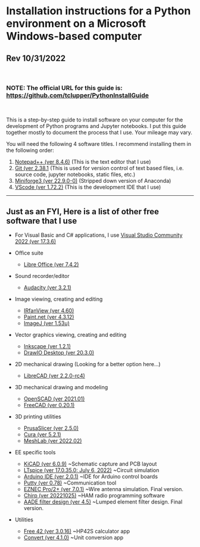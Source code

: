 # Installation instructions for a Python environment on a Microsoft Windows-based computer
## Rev 10/31/2022
<br>

### NOTE: The official URL for this guide is:  https://github.com/tclupper/PythonInstallGuide 
<br>

This is a step-by-step guide to install software on your computer for the development of Python programs and Jupyter notebooks.  I put this guide together mostly to document the process that I use.  Your mileage may vary.

You will need the following 4 software titles. I recommend installing them in the following order:

1) [Notepad++ (ver 8.4.6)](NotepadPlusPlus.md) (This is the text editor that I use)
2) [Git (ver 2.38.1](Git.md)  (This is used for version control of text based files, i.e. source code, jupyter notebooks, static files, etc.)
3) [Miniforge3 (ver 22.9.0-0)](Miniforge.md)  (Stripped down version of Anaconda)
4) [VScode (ver 1.72.2)](VScode.md)  (This is the development IDE that I use)
---
## Just as an FYI, Here is a list of other free software that I use
* For Visual Basic and C# applications, I use [Visual Studio Community 2022 (ver 17.3.6)](https://visualstudio.microsoft.com/vs/community)

* Office suite
    * [Libre Office (ver 7.4.2)](https://www.libreoffice.org)
* Sound recorder/editor
    * [Audacity (ver 3.2.1)](https://www.audacityteam.org)
* Image viewing, creating and editing
    * [IRfanView (ver 4.60)](https://www.irfanview.com)
    * [Paint.net (ver 4.3.12)](https://www.getpaint.net)
    * [ImageJ (ver 1.53u)](https://imagej.nih.gov/ij/)
* Vector graphics viewing, creating and editing
    * [Inkscape (ver 1.2.1)](https://inkscape.org)
    * [DrawIO Desktop (ver 20.3.0)](https://github.com/jgraph/drawio-desktop/releases)
* 2D mechanical drawing (Looking for a better option here...)
    * [LibreCAD (ver 2.2.0-rc4)](https://github.com/LibreCAD/LibreCAD/releases)
* 3D mechanical drawing and modeling
    * [OpenSCAD (ver 2021.01)](https://openscad.org/downloads.html)
    * [FreeCAD (ver 0.20.1)](https://www.freecadweb.org)
* 3D printing utilities
    * [PrusaSlicer (ver 2.5.0)](https://www.prusa3d.com/prusaslicer)
    * [Cura (ver 5.2.1)](https://ultimaker.com/software/ultimaker-cura)
    * [MeshLab (ver 2022.02)](https://www.meshlab.net/#download)
* EE specific tools
    * [KiCAD (ver 6.0.9)](https://kicad.org/download/windows/) ~Schematic capture and PCB layout
    * [LTspice (ver 17.0.35.0: July 6, 2022)](https://www.analog.com/en/design-center/design-tools-and-calculators/ltspice-simulator.html) ~Circuit simulation
    * [Arduino IDE (ver 2.0.1)](https://www.arduino.cc/en/software) ~IDE for Arduino control boards
    * [Putty (ver 0.78)](https://www.putty.org) ~Communication tool
    * [EZNEC Pro/2+ (ver 7.0.1)](https://www.eznec.com/) ~Wire antenna simulation. Final version.
    * [Chirp (ver 20221025)](https://chirp.danplanet.com/projects/chirp/wiki/Download) ~HAM radio programming software
    * [AADE filter design (ver 4.5)](http://www.ke5fx.com/aadeflt.htm) ~Lumped element filter design. Final version.
* Utilities
    * [Free 42 (ver 3.0.16)](https://thomasokken.com/free42/) ~HP42S calculator app
    * [Convert (ver 4.1.0)](https://joshmadison.com/convert-for-windows/) ~Unit conversion app